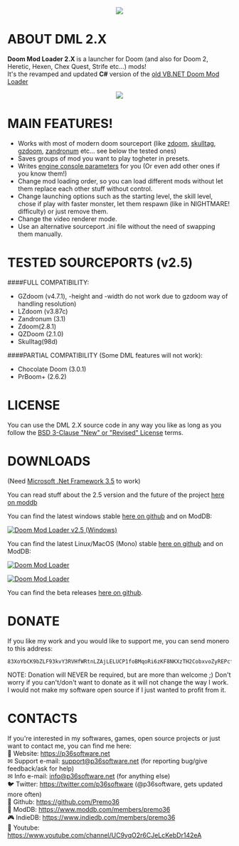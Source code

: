 <p align="center">
<img src="https://media.moddb.com/images/mods/1/44/43024/DML2_logo.1.png"/>
</p>

# ABOUT DML 2.X
<strong> Doom Mod Loader 2.X </strong> is a launcher for Doom (and also for Doom 2, Heretic, Hexen, Chex Quest, Strife etc...) mods!<br>
It's the revamped and updated <strong>C#</strong> version of the <a href="https://github.com/Premo36/DML_LEGACY">old VB.NET Doom Mod Loader</a>
<p align="center">
  <img src="https://user-images.githubusercontent.com/50420475/154163929-637cb73c-1fee-4a6e-ac2d-a273b29f4ffa.gif">
</p>

# MAIN FEATURES!

<ul>
<li>Works with most of modern doom sourceport (like <a href="http://zdoom.org/Download" target="_blank" rel="noopener">zdoom</a>, <a href="http://www.skulltag.com/download/" target="_blank" rel="noopener">skulltag</a>, <a href="http://gzdoom.drdteam.org/page.php?page=download" target="_blank" rel="noopener">gzdoom</a>, <a href="https://zandronum.com/download" target="_blank" rel="noopener">zandronum</a> etc... see below the tested ones)</li>
<li>Saves groups of mod you want to play togheter in presets.</li>
<li>Writes <a href="http://zdoom.org/wiki/command_line_parameters">engine console parameters</a> for you (Or even add other ones if you know them!)</li>
<li>Change mod loading order, so you can load different mods without let them replace each other stuff without control.</li>
<li>Change launching options such as the starting level, the skill level, chose if play with faster monster, let them respawn (like in NIGHTMARE! difficulty) or just remove them.</li>
<li>Change the video renderer mode.</li>
<li>Use an alternative sourceport .ini file without the need of swapping them manually.</li>
</ul>

# TESTED SOURCEPORTS (v2.5)
####FULL COMPATIBILITY:
<ul>
<li>GZdoom (v4.7.1), -height and -width do not work due to gzdoom way of handling resolution)</li>
<li>LZdoom (v3.87c)</li>
<li>Zandronum (3.1)</li>
<li>Zdoom(2.8.1)</li>
<li>QZDoom (2.1.0)</li>
<li>Skulltag(98d)</li>
</ul>

####PARTIAL COMPATIBILITY (Some DML features will not work):
<ul>
<li>Chocolate Doom (3.0.1)</li>
<li>PrBoom+ (2.6.2)</li>
</ul>

# LICENSE
You can use the DML 2.X source code in any way you like as long as you follow the <a href ="https://github.com/Premo36/DML2.X/blob/master/LICENSE.txt"> BSD 3-Clause "New" or "Revised" License</a> terms.

# DOWNLOADS
<p>(Need <a href="https://www.microsoft.com/en-US/download/details.aspx?id=21">Microsoft .Net Framework 3.5</a> to work)</p>

<p>You can read stuff about the 2.5 version and the future of the project <a href="https://www.moddb.com/mods/doom-mod-loader/news/doom-mod-loader-v25-is-out-now-also-for-linux-mac-os">here on moddb</a></p>

<p>You can find the latest windows stable <a href ="https://github.com/Premo36/DML2.X/releases/tag/v2.5-windows">here on github</a> and on ModDB:</p>
<p><a href="https://www.moddb.com/mods/doom-mod-loader/downloads/doom-mod-loader-v25-windows" title="Download Doom Mod Loader v2.5 (Windows) - Mod DB" target="_blank"><img src="https://button.moddb.com/download/medium/231407.png" alt="Doom Mod Loader v2.5 (Windows)" /></a></p>

<p>You can find the latest Linux/MacOS (Mono) stable <a href ="https://github.com/Premo36/DML2.X/releases/tag/v2.5-mono">here on github</a> and on ModDB:</p>

<p><a href="https://www.moddb.com/mods/doom-mod-loader" target="_blank" title="View Doom Mod Loader on Mod DB" rel="noopener"><img src="https://button.moddb.com/rating/medium/mods/43024.png" alt="Doom Mod Loader"></a></p>
<p><a href="https://www.moddb.com/mods/doom-mod-loader" target="_blank" title="View Doom Mod Loader on Mod DB" rel="noopener"><img src="https://button.moddb.com/popularity/medium/mods/43024.png" alt="Doom Mod Loader"></a></p>
<p>You can find the beta releases <a href ="https://github.com/Premo36/DML2.X/releases">here on github</a>.</p>

# DONATE
If you like my work and you would like to support me, you can send monero to this address:
```
83XoYbCK9bZLF93kvY3RVHfWRtnLZAjLELUCP1foBMqoRi6zKF8NKXzTH2CobxvoZyREPcfgb6WwVaAu36iZDM72PYh2TCM
```
NOTE: Donation will NEVER be required, but are more than welcome ;) Don't worry if you can't/don't want to donate as it will not change the way I work. I would not make my software open source if I just wanted to profit from it.

# CONTACTS
If you're interested in my softwares, games, open source projects or just want to contact me, you can find me here:<br>
🔗 Website: <a href="https://p36software.net">https://p36software.net</a> <br>
✉ Support e-mail: <a href="mailto:support@p36software.net">support@p36software.net</a> (for reporting bug/give feedback/ask for help)  <br>
✉ Info e-mail: <a href="mailto:info@p36software.net">info@p36software.net</a> (for anything else) <br>
🐦 Twitter: <a href="https://twitter.com/p36software">https://twitter.com/p36software</a> (@p36software, gets updated more often)  <br>
📄 Github: <a href="https://github.com/Premo36">https://github.com/Premo36 </a><br>
🔧 ModDB: <a href="https://www.moddb.com/members/premo36">https://www.moddb.com/members/premo36</a><br>
🎮 IndieDB: <a href="https://www.indiedb.com/members/premo36">https://www.indiedb.com/members/premo36</a><br>
🎥 Youtube: <a href="https://www.youtube.com/channel/UC9yqO2r6CJeLcKebDr142eA">https://www.youtube.com/channel/UC9yqO2r6CJeLcKebDr142eA</a><br>
